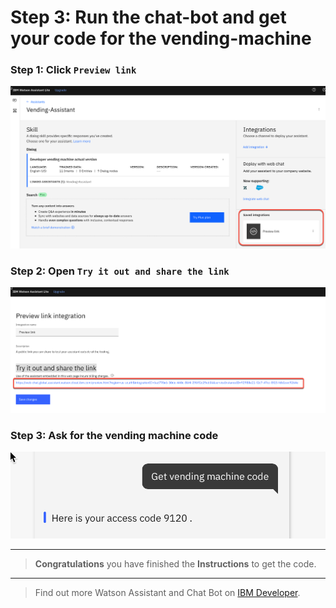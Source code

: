 # Step 3: Run the chat-bot and get your code for the vending-machine

### Step 1: Click `Preview link`

![](../../images/run-assistant-01.png)

### Step 2: Open `Try it out and share the link`

![](../../images/run-assistant-02.png)

### Step 3: Ask for the vending machine code

![](../../images/run-assistant-03.png)

---

> **Congratulations** you have finished the **Instructions**  to get the code.

---

> Find out more Watson Assistant and Chat Bot on [IBM Developer](https://developer.ibm.com/technologies/artificial-intelligence/tutorials/create-your-first-assistant-powered-chatbot/).
